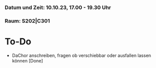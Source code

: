 ### Datum und Zeit: 10.10.23, 17.00 - 19.30 Uhr
### Raum: S202|C301

# To-Do
- DaChor anschreiben, fragen ob verschiebbar oder ausfallen lassen können [Done]
